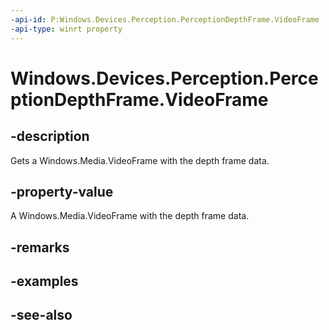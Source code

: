 ```yaml
---
-api-id: P:Windows.Devices.Perception.PerceptionDepthFrame.VideoFrame
-api-type: winrt property
---
```


<!-- Property syntax
public Windows.Media.VideoFrame VideoFrame { get; }
-->

# Windows.Devices.Perception.PerceptionDepthFrame.VideoFrame

## -description
Gets a Windows.Media.VideoFrame with the depth frame data.

## -property-value
A Windows.Media.VideoFrame with the depth frame data.

## -remarks

## -examples

## -see-also
